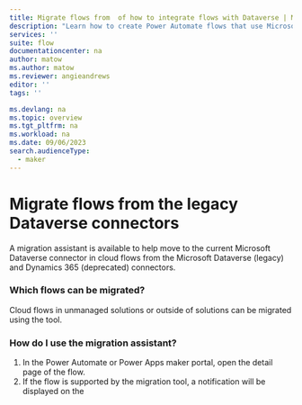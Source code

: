 ```yaml
---
title: Migrate flows from  of how to integrate flows with Dataverse | Microsoft Docs
description: "Learn how to create Power Automate flows that use Microsoft Dataverse, including triggers and actions."
services: ''
suite: flow
documentationcenter: na
author: matow
ms.author: matow
ms.reviewer: angieandrews
editor: ''
tags: ''

ms.devlang: na
ms.topic: overview
ms.tgt_pltfrm: na
ms.workload: na
ms.date: 09/06/2023
search.audienceType: 
  - maker
---
```


# Migrate flows from the legacy Dataverse connectors

A migration assistant is available to help move to the current Microsoft Dataverse connector in cloud flows from the Microsoft Dataverse (legacy) and Dynamics 365 (deprecated) connectors.

### Which flows can be migrated?

Cloud flows in unmanaged solutions or outside of solutions can be migrated using the tool. 

### How do I use the migration assistant?

1. In the Power Automate or Power Apps maker portal, open the detail page of the flow.
1. If the flow is supported by the migration tool, a notification will be displayed on the 
